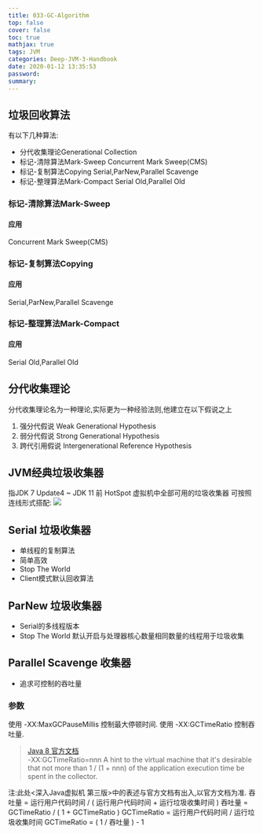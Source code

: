 ```yaml
---
title: 033-GC-Algorithm
top: false
cover: false
toc: true
mathjax: true
tags: JVM
categories: Deep-JVM-3-Handbook
date: 2020-01-12 13:35:53
password:
summary:
---
```


## 垃圾回收算法
有以下几种算法:
* 分代收集理论Generational Collection
* 标记-清除算法Mark-Sweep
Concurrent Mark Sweep(CMS)
* 标记-复制算法Copying
Serial,ParNew,Parallel Scavenge
* 标记-整理算法Mark-Compact
Serial Old,Parallel Old

### 标记-清除算法Mark-Sweep
#### 应用
Concurrent Mark Sweep(CMS)

### 标记-复制算法Copying
#### 应用
Serial,ParNew,Parallel Scavenge

### 标记-整理算法Mark-Compact
#### 应用
Serial Old,Parallel Old

## 分代收集理论
分代收集理论名为一种理论,实际更为一种经验法则,他建立在以下假说之上
1. 强分代假说 Weak Generational Hypothesis
2. 弱分代假说 Strong Generational Hypothesis
3. 跨代引用假说  Intergenerational Reference Hypothesis

## JVM经典垃圾收集器
指JDK 7 Update4 ~ JDK 11 前 HotSpot 虚拟机中全部可用的垃圾收集器
可按照连线形式搭配:
![](https://oss.silas.fun/image/20200116225405.png?x-oss-process=style/watermark)

## Serial 垃圾收集器
* 单线程的复制算法
* 简单高效
* Stop The World
* Client模式默认回收算法 

## ParNew 垃圾收集器
* Serial的多线程版本
* Stop The World
默认开启与处理器核心数量相同数量的线程用于垃圾收集

## Parallel Scavenge 收集器
* 追求可控制的吞吐量

### 参数
使用 -XX:MaxGCPauseMillis 控制最大停顿时间.
使用 -XX:GCTimeRatio 控制吞吐量.
> [Java 8 官方文档](https://docs.oracle.com/javase/8/docs/technotes/guides/vm/gc-ergonomics.html)  
> -XX:GCTimeRatio=nnn
> A hint to the virtual machine that it's desirable that not more than 1 / (1 + nnn) of the application execution time be spent in the collector.

注:此处<深入Java虚拟机 第三版>中的表述与官方文档有出入,以官方文档为准.
吞吐量 = 运行用户代码时间 / ( 运行用户代码时间 + 运行垃圾收集时间 )
吞吐量 = GCTimeRatio / ( 1 + GCTimeRatio )
GCTimeRatio = 运行用户代码时间 / 运行垃圾收集时间
GCTimeRatio = ( 1 / 吞吐量 ) - 1 

